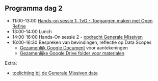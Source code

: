 ## Programma dag 2

+ 11:00-13:00 [Hands-on sessie 1: TvG - Toegangen maken met Open Refine](tvg_opdracht3.md)
+ 13:00-14:00 Lunch
+ 14:00-16:00 Hands-On sessie 2 - [opdracht Generale Missiven](gm_opdracht.md)
+ 16:00-16:30 Bespreken van bevindingen, reflectie op Data Scopes
    + [Gezamenlijk Google Document](https://docs.google.com/document/d/1GR4o1FG6pmbyQaDH_ZzPQRUBGjZknBZSB_13TVE22Pw/edit#) voor aantekeningen
    + [Gezamenlijke Google Drive folder voor materialen](https://drive.google.com/drive/folders/1RCD5rwgEXA_8lKACqAn16yv2FUTztWKO?usp=sharing)

Extra:

+ [toelichting bij de Generale Missiven data](gm_toelichting.md)

